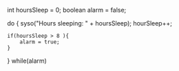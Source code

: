 
int hoursSleep = 0;
boolean alarm = false;

do {
    syso("Hours sleeping: " + hoursSleep);
    hourSleep++;

    if(hoursSleep > 8 ){
        alarm = true;
    }
    
} while(alarm)